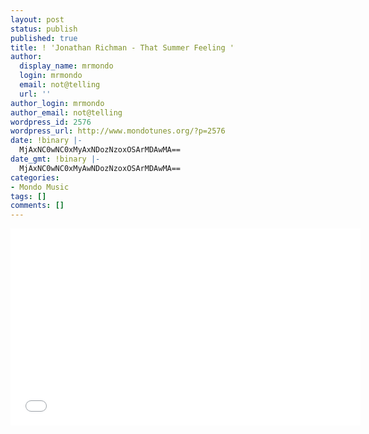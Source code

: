 ```yaml
---
layout: post
status: publish
published: true
title: ! 'Jonathan Richman - That Summer Feeling '
author:
  display_name: mrmondo
  login: mrmondo
  email: not@telling
  url: ''
author_login: mrmondo
author_email: not@telling
wordpress_id: 2576
wordpress_url: http://www.mondotunes.org/?p=2576
date: !binary |-
  MjAxNC0wNC0xMyAxNDozNzoxOSArMDAwMA==
date_gmt: !binary |-
  MjAxNC0wNC0xMyAwNDozNzoxOSArMDAwMA==
categories:
- Mondo Music
tags: []
comments: []
---
```

<iframe width="560" height="315" src="//www.youtube.com/embed/SQv8gfJjAVI" frameborder="0"> </iframe>
